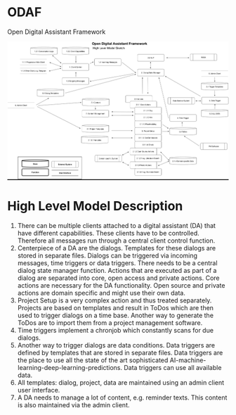 # ODAF
Open Digital Assistant Framework

![alt text](https://github.com/ajdfnwjf/odaf/blob/master/ODAFArchitectureOverview.png)

# High Level Model Description

1.	There can be multiple clients attached to a digital assistant (DA) that have different capabilities. These clients have to be controlled. Therefore all messages run through a central client control function.
2.	Centerpiece of a DA are the dialogs. Templates for these dialogs are stored in separate files. Dialogs can be triggered via incoming messages, time triggers or data triggers. There needs to be a central dialog state manager function. Actions that are executed as part of a dialog are separated into core, open access and private actions. Core actions are necessary for the DA functionality. Open source and private actions are domain specific and might use their own data.
3.	Project Setup is a very complex action and thus treated separately. Projects are based on templates and result in ToDos which are then used to trigger dialogs on a time base. Another way to generate the ToDos are to import them from a project management software.
4.	Time triggers implement a chronjob which constantly scans for due dialogs.
5.	Another way to trigger dialogs are data conditions. Data triggers are defined by templates that are stored in separate files. Data triggers are the place to use all the state of the art sophisticated AI-machine-learning-deep-learning-predictions. Data triggers can use all available data.
6.	All templates: dialog, project, data are maintained using an admin client user interface.
7.	A DA needs to manage a lot of content, e.g. reminder texts. This content is also maintained via the admin client.
